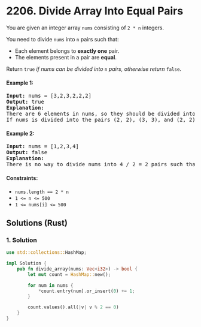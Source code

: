 # 2206. Divide Array Into Equal Pairs
You are given an integer array `nums` consisting of `2 * n` integers.

You need to divide `nums` into `n` pairs such that:
* Each element belongs to **exactly one** pair.
* The elements present in a pair are **equal**.

Return `true` *if nums can be divided into* `n` *pairs, otherwise return* `false`.

#### Example 1:
<pre>
<strong>Input:</strong> nums = [3,2,3,2,2,2]
<strong>Output:</strong> true
<strong>Explanation:</strong>
There are 6 elements in nums, so they should be divided into 6 / 2 = 3 pairs.
If nums is divided into the pairs (2, 2), (3, 3), and (2, 2), it will satisfy all the conditions.
</pre>

#### Example 2:
<pre>
<strong>Input:</strong> nums = [1,2,3,4]
<strong>Output:</strong> false
<strong>Explanation:</strong>
There is no way to divide nums into 4 / 2 = 2 pairs such that the pairs satisfy every condition.
</pre>

#### Constraints:
* `nums.length == 2 * n`
* `1 <= n <= 500`
* `1 <= nums[i] <= 500`

## Solutions (Rust)

### 1. Solution
```Rust
use std::collections::HashMap;

impl Solution {
    pub fn divide_array(nums: Vec<i32>) -> bool {
        let mut count = HashMap::new();

        for num in nums {
            *count.entry(num).or_insert(0) += 1;
        }

        count.values().all(|v| v % 2 == 0)
    }
}
```
